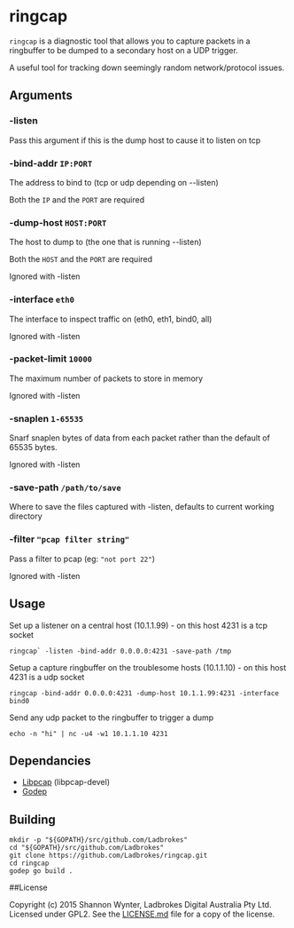 # ringcap

`ringcap` is a diagnostic tool that allows you to capture packets in a ringbuffer to be dumped to a secondary host on a UDP trigger.

A useful tool for tracking down seemingly random network/protocol issues.

## Arguments

### -listen

Pass this argument if this is the dump host to cause it to listen on tcp

### -bind-addr `IP:PORT`

The address to bind to (tcp or udp depending on --listen)

Both the `IP` and the `PORT` are required

### -dump-host `HOST:PORT`

The host to dump to (the one that is running --listen)

Both the `HOST` and the `PORT` are required

Ignored with -listen

### -interface `eth0`

The interface to inspect traffic on (eth0, eth1, bind0, all)

Ignored with -listen

### -packet-limit `10000`

The maximum number of packets to store in memory

Ignored with -listen

### -snaplen `1-65535`

Snarf snaplen bytes of data from each packet rather than the default of 65535 bytes.

Ignored with -listen

### -save-path `/path/to/save`

Where to save the files captured with -listen, defaults to current working directory

### -filter `"pcap filter string"`

Pass a filter to pcap (eg: `"not port 22"`)

Ignored with -listen

## Usage

Set up a listener on a central host (10.1.1.99) - on this host 4231 is a tcp socket
```
ringcap` -listen -bind-addr 0.0.0.0:4231 -save-path /tmp
```

Setup a capture ringbuffer on the troublesome hosts (10.1.1.10) - on this host 4231 is a udp socket
```
ringcap -bind-addr 0.0.0.0:4231 -dump-host 10.1.1.99:4231 -interface bind0
```

Send any udp packet to the ringbuffer to trigger a dump
```
echo -n "hi" | nc -u4 -w1 10.1.1.10 4231
```

## Dependancies

* [Libpcap](http://www.tcpdump.org/#latest-release) (libpcap-devel)
* [Godep](https://github.com/tools/godep)

## Building

```
mkdir -p "${GOPATH}/src/github.com/Ladbrokes"
cd "${GOPATH}/src/github.com/Ladbrokes"
git clone https://github.com/Ladbrokes/ringcap.git
cd ringcap
godep go build .
```

##License

Copyright (c) 2015 Shannon Wynter, Ladbrokes Digital Australia Pty Ltd. Licensed under GPL2. See the [LICENSE.md](LICENSE.md) file for a copy of the license.
